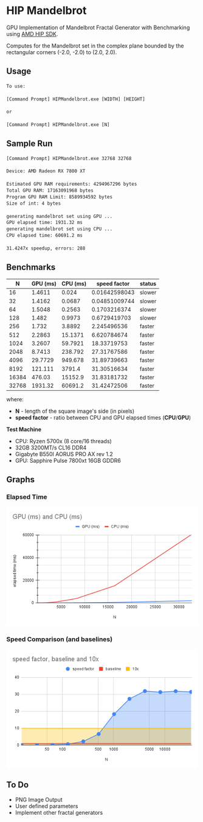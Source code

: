 # HIP Mandelbrot
GPU Implementation of Mandelbrot Fractal Generator with Benchmarking using [AMD HIP SDK](https://github.com/ROCm-Developer-Tools/HIP).

Computes for the Mandelbrot set in the complex plane bounded by the rectangular corners (-2.0, -2.0) to (2.0, 2.0).

## Usage
```cmd
To use:

[Command Prompt] HIPMandelbrot.exe [WIDTH] [HEIGHT]

or

[Command Prompt] HIPMandelbrot.exe [N]
```

## Sample Run

```cmd
[Command Prompt] HIPMandelbrot.exe 32768 32768

Device: AMD Radeon RX 7800 XT

Estimated GPU RAM requirements: 4294967296 bytes
Total GPU RAM: 17163091968 bytes
Program GPU RAM Limit: 8589934592 bytes
Size of int: 4 bytes

generating mandelbrot set using GPU ...
GPU elapsed time: 1931.32 ms
generating mandelbrot set using CPU ...
CPU elapsed time: 60691.2 ms

31.4247x speedup, errors: 288
```

## Benchmarks

|N|GPU (ms)|CPU (ms)|speed factor|status|
|-|--------|--------|------------|------|
|16|1.4611|0.024|0.01642598043|slower|
|32|1.4162|0.0687|0.04851009744|slower|
|64|1.5048|0.2563|0.1703216374|slower|
|128|1.482|0.9973|0.6729419703|slower|
|256|1.732|3.8892|2.245496536|faster|
|512|2.2863|15.1371|6.620784674|faster|
|1024|3.2607|59.7921|18.33719753|faster|
|2048|8.7413|238.792|27.31767586|faster|
|4096|29.7729|949.678|31.89739663|faster|
|8192|121.111|3791.4|31.30516634|faster|
|16384|476.03|15152.9|31.83181732|faster|
|32768|1931.32|60691.2|31.42472506|faster|

where:
- **N** - length of the square image's side (in pixels)
- **speed factor** - ratio between CPU and GPU elapsed times (**CPU**/**GPU**)

**Test Machine**
- CPU: Ryzen 5700x (8 core/16 threads)
- 32GB 3200MT/s CL16 DDR4
- Gigabyte B550I AORUS PRO AX rev 1.2
- GPU: Sapphire Pulse 7800xt 16GB GDDR6

## Graphs

### Elapsed Time
![Elapsed Time](graphs/elapsed_time.png)

### Speed Comparison (and baselines)
![Speed Comparison](graphs/speedfactor.png)

## To Do
- PNG Image Output
- User defined parameters
- Implement other fractal generators